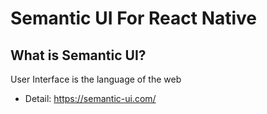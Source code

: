 # Semantic UI For React Native

## What is Semantic UI?
User Interface is the language of the web
- Detail: https://semantic-ui.com/